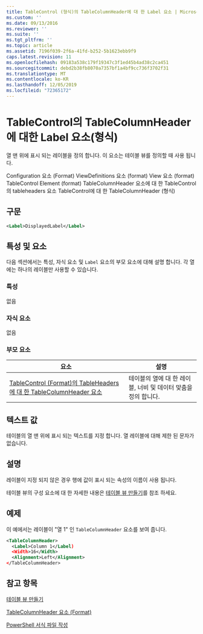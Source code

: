 ```yaml
---
title: TableControl (형식)의 TableColumnHeader에 대 한 Label 요소 | Microsoft Docs
ms.custom: ''
ms.date: 09/13/2016
ms.reviewer: ''
ms.suite: ''
ms.tgt_pltfrm: ''
ms.topic: article
ms.assetid: 7196f039-2f6a-41fd-b252-5b1623ebb9f9
caps.latest.revision: 11
ms.openlocfilehash: 09183a538c179f19347c3f1ed45b4ad38c2ca451
ms.sourcegitcommit: debd2b38fb8070a7357bf1a4bf9cc736f3702f31
ms.translationtype: MT
ms.contentlocale: ko-KR
ms.lasthandoff: 12/05/2019
ms.locfileid: "72365172"
---
```

# <a name="label-element-for-tablecolumnheader-for-tablecontrol-format"></a>TableControl의 TableColumnHeader에 대한 Label 요소(형식)

열 맨 위에 표시 되는 레이블을 정의 합니다. 이 요소는 테이블 뷰를 정의할 때 사용 됩니다.

Configuration 요소 (Format) ViewDefinitions 요소 (format) View 요소 (format) TableControl Element (format) TableColumnHeader 요소에 대 한 TableControl의 tableheaders 요소 TableControl에 대 한 TableColumnHeader (형식)

## <a name="syntax"></a>구문

```xml
<Label>DisplayedLabel</Label>

```

## <a name="attributes-and-elements"></a>특성 및 요소

다음 섹션에서는 특성, 자식 요소 및 `Label` 요소의 부모 요소에 대해 설명 합니다. 각 열에는 하나의 레이블만 사용할 수 있습니다.

### <a name="attributes"></a>특성

없음

### <a name="child-elements"></a>자식 요소

없음

### <a name="parent-elements"></a>부모 요소

|요소|설명|
|-------------|-----------------|
|[TableControl (Format)의 TableHeaders에 대 한 TableColumnHeader 요소](./tablecolumnheader-element-format.md)|테이블의 열에 대 한 레이블, 너비 및 데이터 맞춤을 정의 합니다.|

## <a name="text-value"></a>텍스트 값

테이블의 열 맨 위에 표시 되는 텍스트를 지정 합니다. 열 레이블에 대해 제한 된 문자가 없습니다.

## <a name="remarks"></a>설명

레이블이 지정 되지 않은 경우 행에 값이 표시 되는 속성의 이름이 사용 됩니다.

테이블 뷰의 구성 요소에 대 한 자세한 내용은 [테이블 뷰 만들기](./creating-a-table-view.md)를 참조 하세요.

## <a name="example"></a>예제

이 예에서는 레이블이 "열 1" 인 `TableColumnHeader` 요소를 보여 줍니다.

```xml
<TableColumnHeader>
  <Label>Column 1</Label)
  <Width>16</Width>
  <Alignment>Left</Alignment>
</TableColumnHeader>
```

## <a name="see-also"></a>참고 항목

[테이블 뷰 만들기](./creating-a-table-view.md)

[TableColumnHeader 요소 (Format)](./tablecolumnheader-element-format.md)

[PowerShell 서식 파일 작성](./writing-a-powershell-formatting-file.md)
